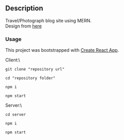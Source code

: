 ## Description

Travel/Photograph blog site using MERN.\
Design from [here](http://kate.theroar.nl)

### Usage

This project was bootstrapped with [Create React App](https://github.com/facebook/create-react-app).

Client:\

```
git clone "repository url"
```

```
cd "repository folder"
```

```
npm i
```

```
npm start
```

Server:\

```
cd server
```

```
npm i
```

```
npm start
```
